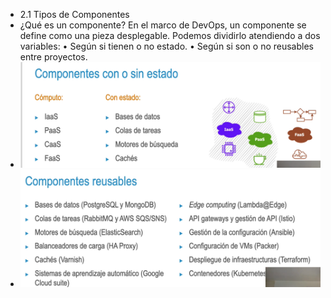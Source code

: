 - 2.1 Tipos de Componentes
- ¿Qué es un componente? En el marco de DevOps, un componente se define como una pieza desplegable. Podemos dividirlo atendiendo a dos variables:
  • Según si tienen o no estado. 
  • Según si son o no reusables entre proyectos.
- ![image.png](../assets/image_1731373980864_0.png)
- ![image.png](../assets/image_1731373986950_0.png)